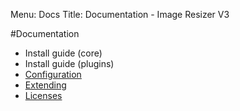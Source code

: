 Menu: Docs
Title: Documentation - Image Resizer V3

#Documentation

* Install guide (core)
* Install guide (plugins)
* [Configuration](configuration)
* [Extending](extending)
* [Licenses](/licenses/)
